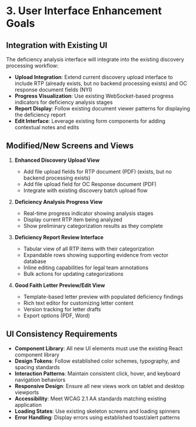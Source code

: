 # 3. User Interface Enhancement Goals

## Integration with Existing UI

The deficiency analysis interface will integrate into the existing discovery processing workflow:
- **Upload Integration**: Extend current discovery upload interface to include RTP (already exists, but no backend processing exists) and OC response document fields (NYI)
- **Progress Visualization**: Use existing WebSocket-based progress indicators for deficiency analysis stages
- **Report Display**: Follow existing document viewer patterns for displaying the deficiency report
- **Edit Interface**: Leverage existing form components for adding contextual notes and edits

## Modified/New Screens and Views

1. **Enhanced Discovery Upload View**
   - Add file upload fields for RTP document (PDF) (exists, but no backend processing exists)
   - Add file upload field for OC Response document (PDF) 
   - Integrate with existing discovery batch upload flow

2. **Deficiency Analysis Progress View**
   - Real-time progress indicator showing analysis stages
   - Display current RTP item being analyzed
   - Show preliminary categorization results as they complete

3. **Deficiency Report Review Interface**
   - Tabular view of all RTP items with their categorization
   - Expandable rows showing supporting evidence from vector database
   - Inline editing capabilities for legal team annotations
   - Bulk actions for updating categorizations

4. **Good Faith Letter Preview/Edit View**
   - Template-based letter preview with populated deficiency findings
   - Rich text editor for customizing letter content
   - Version tracking for letter drafts
   - Export options (PDF, Word)

## UI Consistency Requirements

- **Component Library**: All new UI elements must use the existing React component library
- **Design Tokens**: Follow established color schemes, typography, and spacing standards
- **Interaction Patterns**: Maintain consistent click, hover, and keyboard navigation behaviors
- **Responsive Design**: Ensure all new views work on tablet and desktop viewports
- **Accessibility**: Meet WCAG 2.1 AA standards matching existing application
- **Loading States**: Use existing skeleton screens and loading spinners
- **Error Handling**: Display errors using established toast/alert patterns
